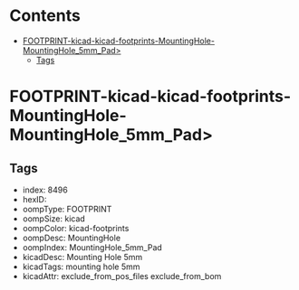 



Contents
========

* [FOOTPRINT-kicad-kicad-footprints-MountingHole-MountingHole_5mm_Pad>](#footprint-kicad-kicad-footprints-mountinghole-mountinghole_5mm_pad)
	* [Tags](#tags)

# FOOTPRINT-kicad-kicad-footprints-MountingHole-MountingHole_5mm_Pad>

## Tags

- index: 8496
- hexID: 
- oompType: FOOTPRINT
- oompSize: kicad
- oompColor: kicad-footprints
- oompDesc: MountingHole
- oompIndex: MountingHole_5mm_Pad
- kicadDesc: Mounting Hole 5mm
- kicadTags: mounting hole 5mm
- kicadAttr: exclude_from_pos_files exclude_from_bom
